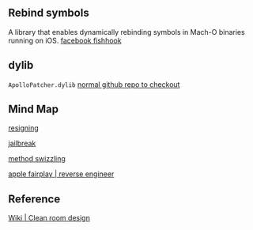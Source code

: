 

## Rebind symbols

A library that enables dynamically rebinding symbols in Mach-O binaries running on iOS.
[facebook fishhook](https://github.com/facebook/fishhook)


## dylib

`ApolloPatcher.dylib` [normal github repo to checkout](https://github.com/ichitaso/ApolloPatcher)


## Mind Map

[resigning](resigning.md)

[jailbreak](jailbreak.md)

[method swizzling](/ios/xcode/debug#Method_Swizzling)

[apple fairplay | reverse engineer](fairplay.md#Reverse%20Engineer%20apple%20DRM)

## Reference

[Wiki | Clean room design](https://en.wikipedia.org/wiki/Clean-room_design)

